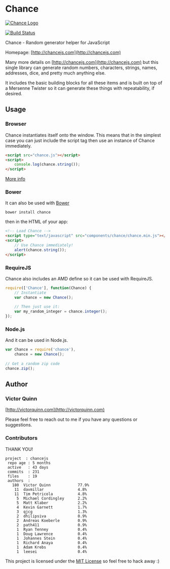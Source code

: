 # Chance

[![Chance Logo](http://chancejs.com/logo.png)](http://chancejs.com)

[![Build Status](https://travis-ci.org/victorquinn/chancejs.png)](https://travis-ci.org/victorquinn/chancejs)

Chance - Random generator helper for JavaScript

Homepage: [http://chancejs.com](http://chancejs.com)

Many more details on [http://chancejs.com](http://chancejs.com) but this single
library can generate random numbers, characters, strings, names, addresses,
dice, and pretty much anything else.

It includes the basic building blocks for all these items and is built on top
of a Mersenne Twister so it can generate these things with repeatability, if
desired.

## Usage

### Browser

Chance instantiates itself onto the window. This means that in the simplest case you can just include the script tag then use an instance of Chance immediately.

```html
<script src="chance.js"></script>
<script>
    console.log(chance.string());
</script>
```

[More info](http://chancejs.com#browser)

### Bower

It can also be used with [Bower](http://bower.io)

```
bower install chance
```

then in the HTML of your app:

```html
<!-- Load Chance -->
<script type="text/javascript" src="components/chance/chance.min.js"></script>
<script>
    // Use Chance immediately!
    alert(chance.string());
</script>
```

### RequireJS

Chance also includes an AMD define so it can be used with RequireJS.

```js
require(['Chance'], function(Chance) {
    // Instantiate
    var chance = new Chance();
   
    // Then just use it:
    var my_random_integer = chance.integer();
});
```

### Node.js

And it can be used in Node.js.

```js
var Chance = require('chance'),
    chance = new Chance();
    
// Get a random zip code
chance.zip();
```

## Author
### Victor Quinn
[http://victorquinn.com](http://victorquinn.com)

Please feel free to reach out to me if you have any questions or suggestions.

### Contributors

THANK YOU!

```
project  : chancejs
 repo age : 5 months
 active   : 43 days
 commits  : 231
 files    : 19
 authors  :
   180	Victor Quinn            77.9%
    11	davmillar               4.8%
    11	Tim Petricola           4.8%
     5	Michael Cordingley      2.2%
     5	Matt Klaber             2.2%
     4	Kevin Garnett           1.7%
     3	qjcg                    1.3%
     2	dhilipsiva              0.9%
     2	Andreas Koeberle        0.9%
     2	path411                 0.9%
     1	Ryan Tenney             0.4%
     1	Doug Lawrence           0.4%
     1	Johannes Stein          0.4%
     1	Richard Anaya           0.4%
     1	Adam Krebs              0.4%
     1	leesei                  0.4%
```

This project is licensed under the [MIT License](http://en.wikipedia.org/wiki/MIT_License) so feel free to hack away :)

